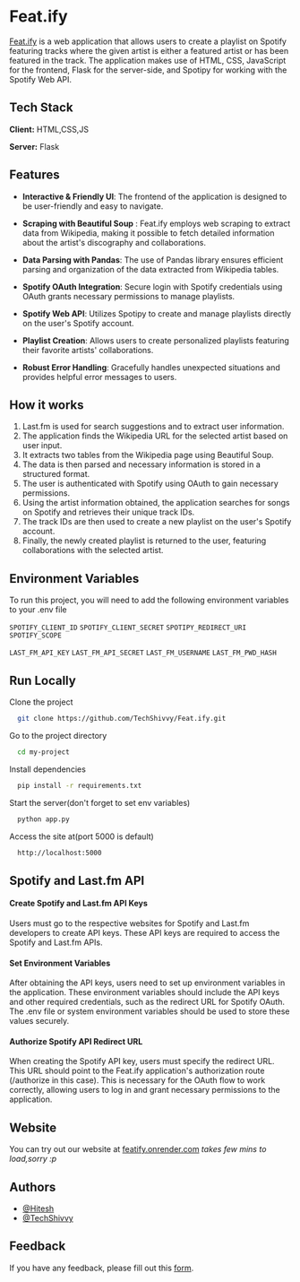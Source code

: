 
# Feat.ify

[Feat.ify](https://featify.onrender.com/) is a web application that allows users to create a playlist on Spotify featuring tracks where the given artist is either a featured artist or has been featured in the track. The application makes use of HTML, CSS, JavaScript for the frontend, Flask for the server-side, and Spotipy for working with the Spotify Web API.


## Tech Stack

**Client:** HTML,CSS,JS

**Server:** Flask


## Features

- **Interactive & Friendly UI**: The frontend of the application is designed to be user-friendly and easy to navigate.

-  **Scraping with Beautiful Soup** : Feat.ify employs web scraping to extract data from Wikipedia, making it possible to fetch detailed information about the artist's discography and collaborations.

- **Data Parsing with Pandas**: The use of Pandas library ensures efficient parsing and organization of the data extracted from Wikipedia tables.

- **Spotify OAuth Integration**: Secure login with Spotify credentials using OAuth grants necessary permissions to manage playlists.

- **Spotify Web API**: Utilizes Spotipy to create and manage playlists directly on the user's Spotify account.

- **Playlist Creation**: Allows users to create personalized playlists featuring their favorite artists' collaborations.

- **Robust Error Handling**: Gracefully handles unexpected situations and provides helpful error messages to users.



## How it works

1. Last.fm is used for search suggestions and to extract user information.
2. The application finds the Wikipedia URL for the selected artist based on user input.
3. It extracts two tables from the Wikipedia page using Beautiful Soup.
4. The data is then parsed and necessary information is stored in a structured format.
5. The user is authenticated with Spotify using OAuth to gain necessary permissions.
6. Using the artist information obtained, the application searches for songs on Spotify and retrieves their unique track IDs.
7. The track IDs are then used to create a new playlist on the user's Spotify account.
8. Finally, the newly created playlist is returned to the user, featuring collaborations with the selected artist.
## Environment Variables

To run this project, you will need to add the following environment variables to your .env file

`SPOTIFY_CLIENT_ID`
`SPOTIFY_CLIENT_SECRET`
`SPOTIPY_REDIRECT_URI`
`SPOTIFY_SCOPE`

`LAST_FM_API_KEY`
`LAST_FM_API_SECRET`
`LAST_FM_USERNAME`
`LAST_FM_PWD_HASH`

## Run Locally

Clone the project

```bash
  git clone https://github.com/TechShivvy/Feat.ify.git
```

Go to the project directory

```bash
  cd my-project
```

Install dependencies

```bash
  pip install -r requirements.txt
```

Start the server(don't forget to set env variables)

```bash
  python app.py
```

Access the site at(port 5000 is default)

```bash
  http://localhost:5000
```



## Spotify and Last.fm API 

#### Create Spotify and Last.fm API Keys

Users must go to the respective websites for Spotify and Last.fm developers to create API keys. These API keys are required to access the Spotify and Last.fm APIs.

#### Set Environment Variables
After obtaining the API keys, users need to set up environment variables in the application. These environment variables should include the API keys and other required credentials, such as the redirect URL for Spotify OAuth. The .env file or system environment variables should be used to store these values securely.

#### Authorize Spotify API Redirect URL
When creating the Spotify API key, users must specify the redirect URL. This URL should point to the Feat.ify application's authorization route (/authorize in this case). This is necessary for the OAuth flow to work correctly, allowing users to log in and grant necessary permissions to the application.


## Website
You can try out our website at [featify.onrender.com](https://featify.onrender.com/) _takes few mins to load,sorry :p_
## Authors

- [@Hitesh](https://github.com/Hitesh1090)
- [@TechShivvy](https://github.com/TechShivvy)





## Feedback

If you have any feedback, please fill out this [form](https://forms.gle/7y3YAAvN5D9ngK2U6).

